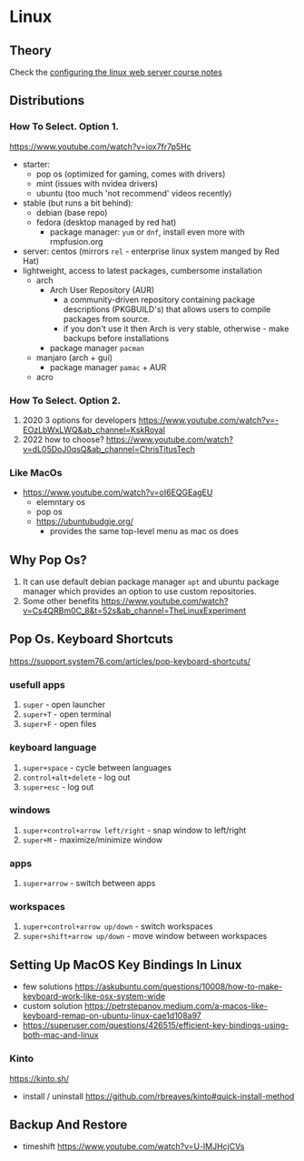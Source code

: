 # Linux

## Theory
Check the [configuring the linux web server course notes](https://github.com/gerkenv/notes/blob/main/courses/configuring-linux-webservers.md)

## Distributions 

### How To Select. Option 1.
https://www.youtube.com/watch?v=iox7fr7p5Hc 
- starter: 
  - pop os (optimized for gaming, comes with drivers)
  - mint (issues with nvidea drivers)
  - ubuntu (too much 'not recommend' videos recently)
- stable (but runs a bit behind): 
  - debian (base repo)
  - fedora (desktop managed by red hat) 
    - package manager: `yum` or `dnf`, install even more with rmpfusion.org
- server: centos (mirrors `rel` - enterprise linux system manged by Red Hat)
- lightweight, access to latest packages, cumbersome installation
  - arch 
    - Arch User Repository (AUR) 
      - a community-driven repository containing package descriptions (PKGBUILD's) that allows users to compile packages from source.
      - if you don't use it then Arch is very stable, otherwise - make backups before installations
    - package manager `pacman`
  - manjaro (arch + gui)
    - package manager `pamac` + AUR
  - acro 

### How To Select. Option 2.
1. 2020 3 options for developers https://www.youtube.com/watch?v=-EOzLbWxLWQ&ab_channel=KskRoyal
2. 2022 how to choose? https://www.youtube.com/watch?v=dL05DoJ0qsQ&ab_channel=ChrisTitusTech

### Like MacOs
- https://www.youtube.com/watch?v=oI6EQGEagEU
  - elemntary os
  - pop os
  - https://ubuntubudgie.org/
    - provides the same top-level menu as mac os does

## Why Pop Os?
1. It can use default debian package manager `apt` and ubuntu package manager which provides an option to use custom repositories.
1. Some other benefits https://www.youtube.com/watch?v=Cs4QRBm0C_8&t=52s&ab_channel=TheLinuxExperiment

## Pop Os. Keyboard Shortcuts
https://support.system76.com/articles/pop-keyboard-shortcuts/
### usefull apps
1. `super` - open launcher
1. `super+T` - open terminal
1. `super+F` - open files
### keyboard language
1. `super+space` - cycle between languages
1. `control+alt+delete` - log out
1. `super+esc` - log out
### windows
1. `super+control+arrow left/right` - snap window to left/right
1. `super+M` - maximize/minimize window
### apps
1. `super+arrow` - switch between apps
### workspaces
1. `super+control+arrow up/down` - switch workspaces
1. `super+shift+arrow up/down` - move window between workspaces


## Setting Up MacOS Key Bindings In Linux
- few solutions https://askubuntu.com/questions/10008/how-to-make-keyboard-work-like-osx-system-wide
- custom solution https://petrstepanov.medium.com/a-macos-like-keyboard-remap-on-ubuntu-linux-cae1d108a97
- https://superuser.com/questions/426515/efficient-key-bindings-using-both-mac-and-linux
  
### Kinto
https://kinto.sh/
- install / uninstall https://github.com/rbreaves/kinto#quick-install-method 

## Backup And Restore
- timeshift https://www.youtube.com/watch?v=U-lMJHcjCVs

